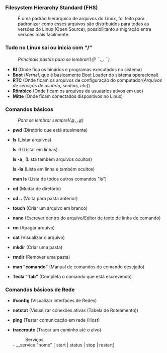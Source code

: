 ### <dt>Filesystem Hierarchy Standard<d><strong> (FHS)</strong></d></dt>
<dd>É uma padrão hierárquico de arquivos do Linux, foi feito para padronizar como esses arquivos são distribuidos para todas as versões do Linux (Open Source), possibilitanto a migração entre versões mais facilmente.</dd>

### <dt>Tudo no Linux sai ou inicia com "/"</dt>
*_<dd>Principais pastas para se lembrar!(＠＾◡＾)</dd>_*
- __BI__ (Onde fica os binários e programas executados no sistema)
- __Boot__ (*Kernel*, que é basicamente Boot Loader do sistema operacional)
- __RTC__ (Onde ficam os arquivos de configuração do computador(*Arquivos de serviços de usuário, senhas, etc*))
- __Rômbico__ (Onde ficam os arquivos de usuaários ativos em uso)
- __Mitte__ (Onde ficam conectados dispositivos no Linux)

### <dt>Comandos básicos</dt>
*_<dd>Para se lembrar sempre!(≧◡≦)</dd>_*
- __pwd__ (Diretório que está atualmente)
- __ls__ (Listar arquivos)
   
    __ls -l__ (Listar em linhas)
   
    __ls -a___ (Lista também arquivos ocultos)
   
    __ls -la__ (Lista em linha e também ocultos)
   
  __man ls__ (Lista de todos outros comandos "ls")
- __cd__ (Mudar de diretório)
- __cd ..__ (Volta para pasta anterior)
- __touch__ (Criar um arquivo em branco)
- __nano__ (Escrever dentro do arquivo/Editor de texto de linha de comando)
- __rm__ (Apagar arquivo)
- __cat__ (Visualizar o arquivo)
- __mkdir__ (Criar uma pasta)
- __rmdir__ (Remover uma pasta)
- __man "comando"__ (Manual de comandos do comando desejado)
- __Tecla "Tab"__ (Completa o comando que está escrevendo)

### <dt>Comandos básicos de Rede</dt>
- __ifconfig__ (Visualizar interfaces de Redes)
- __netstat__ (Visualizar conexões ativas (Tabela de Roteamento))
- __ping__ (Testar comunicação em rede (Host)
- __traceroute__ (Traçar um caminho até o alvo)

  <dd>Serviços</dd>
  - __service "nome" [ start | status | stop | restart]

